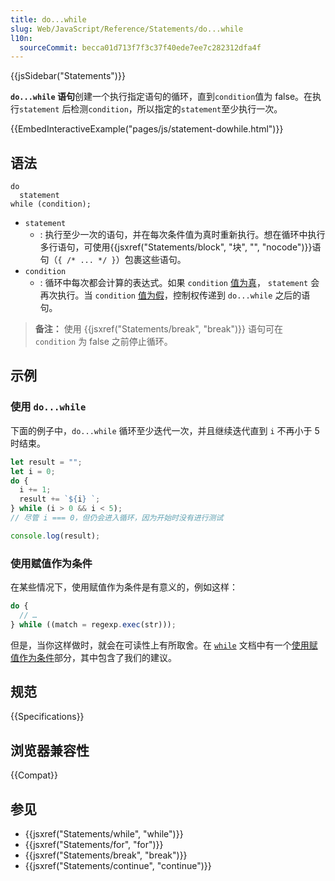 ```yaml
---
title: do...while
slug: Web/JavaScript/Reference/Statements/do...while
l10n:
  sourceCommit: becca01d713f7f3c37f40ede7ee7c282312dfa4f
---
```


{{jsSidebar("Statements")}}

**`do...while` 语句**创建一个执行指定语句的循环，直到`condition`值为 false。在执行`statement` 后检测`condition`，所以指定的`statement`至少执行一次。

{{EmbedInteractiveExample("pages/js/statement-dowhile.html")}}

## 语法

```js-nolint
do
  statement
while (condition);
```

- `statement`
  - : 执行至少一次的语句，并在每次条件值为真时重新执行。想在循环中执行多行语句，可使用{{jsxref("Statements/block", "块", "", "nocode")}}语句（`{ /* ... */ }`）包裹这些语句。
- `condition`
  - : 循环中每次都会计算的表达式。如果 `condition` [值为真](/zh-CN/docs/Glossary/Truthy)， `statement` 会再次执行。当 `condition` [值为假](/zh-CN/docs/Glossary/Falsy)，控制权传递到 `do...while` 之后的语句。

> **备注：** 使用 {{jsxref("Statements/break", "break")}} 语句可在 `condition` 为 false 之前停止循环。

## 示例

### 使用 `do...while`

下面的例子中，`do...while` 循环至少迭代一次，并且继续迭代直到 `i` 不再小于 5 时结束。

```js
let result = "";
let i = 0;
do {
  i += 1;
  result += `${i} `;
} while (i > 0 && i < 5);
// 尽管 i === 0，但仍会进入循环，因为开始时没有进行测试

console.log(result);
```

### 使用赋值作为条件

在某些情况下，使用赋值作为条件是有意义的，例如这样：

```js
do {
  // …
} while ((match = regexp.exec(str)));
```

但是，当你这样做时，就会在可读性上有所取舍。在 [`while`](/zh-CN/docs/Web/JavaScript/Reference/Statements/while) 文档中有一个[使用赋值作为条件](/zh-CN/docs/Web/JavaScript/Reference/Statements/while#使用赋值作为条件)部分，其中包含了我们的建议。

## 规范

{{Specifications}}

## 浏览器兼容性

{{Compat}}

## 参见

- {{jsxref("Statements/while", "while")}}
- {{jsxref("Statements/for", "for")}}
- {{jsxref("Statements/break", "break")}}
- {{jsxref("Statements/continue", "continue")}}
